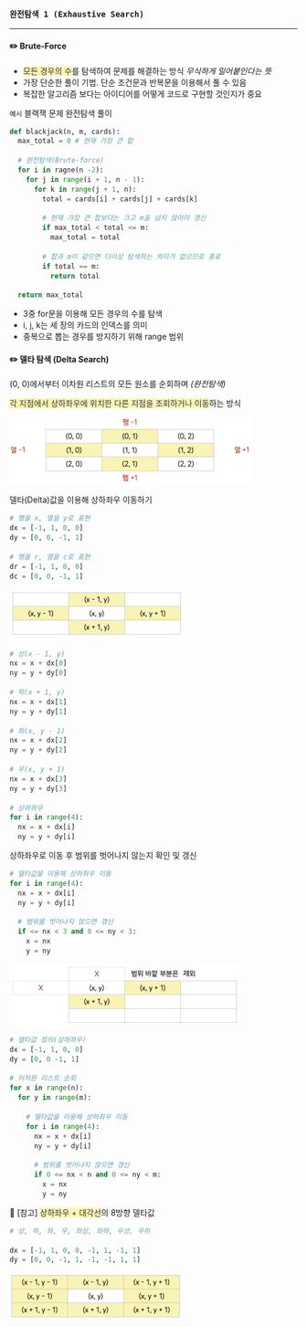 ### `완전탐색 1 (Exhaustive Search)`

***

#### ✏️ Brute-Force

- <span style='color:#2D3748; background-color:#fff5b1'>모든 경우의 수</span>를 탐색하여 문제를 해결하는 방식 *무식하게 밀어붙인다는 뜻*
- 가장 단순한 풀이 기법. 단순 조건문과 반복문을 이용해서 풀 수 있음
- 복잡한 알고리즘 보다는 아이디어를 어떻게 코드로 구현할 것인지가 중요



`예시` 블랙잭 문제 완전탐색 풀이

```python
def blackjack(n, m, cards):
  max_total = 0 # 현재 가장 큰 합
  
  # 완전탐색(Brute-force)
  for i in ragne(n -2):
    for j in range(i + 1, n - 1):
      for k in range(j + 1, n):
        total = cards[i] + cards[j] + cards[k]
        
        # 현재 가장 큰 합보다는 크고 m을 넘지 않아야 갱신
        if max_total < total <= m:
          max_total = total
          
        # 합과 m이 같으면 더이상 탐색하는 의미가 없으므로 종료
        if total == m:
          return total
        
  return max_total
```

- 3중 for문을 이용해 모든 경우의 수를 탐색
- i, j, k는 세 장의 카드의 인덱스를 의미
- 중복으로 뽑는 경우를 방지하기 위해 range 범위





#### ✏️ 델타 탐색 (Delta Search)

(0, 0)에서부터 이차원 리스트의 모든 원소를 순회하며 *(완전탐색)*

<span style='color:#2D3748; background-color:#fff5b1'>각 지점에서 상하좌우에 위치한 다른 지점을 조회하거나 이동</span>하는 방식

<img src="force.assets/delta.png" alt="delta" style="zoom:50%;" />





델타(Delta)값을 이용해 상하좌우 이동하기

```python
# 행을 x, 열을 y로 표현
dx = [-1, 1, 0, 0]
dy = [0, 0, -1, 1]

# 행을 r, 열을 c로 표현
dr = [-1, 1, 0, 0]
dc = [0, 0, -1, 1]
```

<img src="force.assets/delta2.png" alt="delta2" style="zoom:50%;" />





```python
# 상(x - 1, y)
nx = x + dx[0]
ny = y + dy[0]

# 하(x + 1, y)
nx = x + dx[1]
ny = y + dy[1]

# 좌(x, y - 1)
nx = x + dx[2]
ny = y + dy[2]

# 우(x, y + 1)
nx = x + dx[3]
ny = y + dy[3]

# 상하좌우
for i in range(4):
  nx = x + dx[i]
  ny = y + dy[i]
```





상하좌우로 이동 후 범위를 벗어나지 않는지 확인 및 갱신

```python
# 델타값을 이용해 상하좌우 이동
for i in range(4):
  nx = x + dx[i]
  ny = y + dy[i]
  
  # 범위를 벗어나지 않으면 갱신
  if <= nx < 3 and 0 <= ny < 3:
    x = nx
    y = ny
```

<img src="force.assets/delta3.png" alt="delta3" style="zoom:50%;" />





```python
# 델타값 정의(상하좌우)
dx = [-1, 1, 0, 0]
dy = [0, 0 -1, 1]

# 이차원 리스트 순회
for x in range(n):
  for y in range(m):
    
    # 델타값을 이용해 상하좌우 이동
    for i in range(4):
      nx = x + dx[i]
      ny = y + dy[i]
      
      # 범위를 벗어나지 않으면 갱신
      if 0 <= nx < n and 0 <= ny < m:
        x = nx
        y = ny
```







🔖 [참고] <span style='color:#2D3748; background-color:#fff5b1'>상하좌우 + 대각선</span>의 8방향 델타값

```python
# 상, 하, 좌, 우, 좌상, 좌하, 우상, 우하

dx = [-1, 1, 0, 0, -1, 1, -1, 1]
dy = [0, 0, -1, 1, -1, -1, 1, 1]
```

<img src="force.assets/delta4.png" alt="delta4" style="zoom:50%;" />



